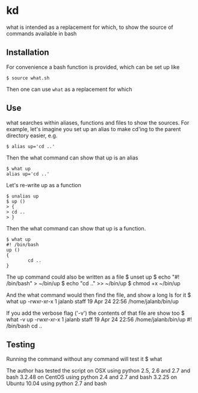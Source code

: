 kd
==

what is intended as a replacement for which, to show the source of commands available in bash

Installation
------------

For convenience a bash function is provided, which can be set up like

    $ source what.sh

Then one can use `what` as a replacement for which

Use
---

what searches within aliases, functions and files to show the sources. For example, let's imagine you set up an alias to make cd'ing to the parent directory easier, e.g.

	$ alias up='cd ..'

Then the what command can show that up is an alias

	$ what up
	alias up='cd ..'

Let's re-write up as a function

	$ unalias up
	$ up ()
	> {
	> cd ..
	> }

Then the what command can show that up is a function.

	$ what up
	#! /bin/bash
	up ()
	{
		    cd ..
	}

The up command could also be written as a file
	$ unset up
	$ echo "#! /bin/bash" > ~/bin/up
	$ echo "cd .." >> ~/bin/up
	$ chmod +x ~/bin/up

And the what command would then find the file, and show a long ls for it
	$ what up
	-rwxr-xr-x 1 jalanb staff 19 Apr 24 22:56 /home/jalanb/bin/up

If you add the verbose flag ('-v') the contents of that file are show too
	$ what -v up
	-rwxr-xr-x 1 jalanb staff 19 Apr 24 22:56 /home/jalanb/bin/up
	#! /bin/bash
	cd ..

Testing
-------

Running the command without any command will test it
	$ what

The author has tested the script
	on OSX using python 2.5, 2.6 and 2.7 and bash 3.2.48
	on CentOS using python 2.4 and 2.7 and bash 3.2.25
	on Ubuntu 10.04 using python 2.7 and bash

